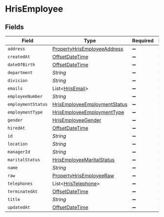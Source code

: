 # HrisEmployee


## Fields

| Field                                                                                     | Type                                                                                      | Required                                                                                  | Description                                                                               |
| ----------------------------------------------------------------------------------------- | ----------------------------------------------------------------------------------------- | ----------------------------------------------------------------------------------------- | ----------------------------------------------------------------------------------------- |
| `address`                                                                                 | [PropertyHrisEmployeeAddress](../../models/shared/PropertyHrisEmployeeAddress.md)         | :heavy_minus_sign:                                                                        | N/A                                                                                       |
| `createdAt`                                                                               | [OffsetDateTime](https://docs.oracle.com/javase/8/docs/api/java/time/OffsetDateTime.html) | :heavy_minus_sign:                                                                        | N/A                                                                                       |
| `dateOfBirth`                                                                             | [OffsetDateTime](https://docs.oracle.com/javase/8/docs/api/java/time/OffsetDateTime.html) | :heavy_minus_sign:                                                                        | N/A                                                                                       |
| `department`                                                                              | *String*                                                                                  | :heavy_minus_sign:                                                                        | N/A                                                                                       |
| `division`                                                                                | *String*                                                                                  | :heavy_minus_sign:                                                                        | N/A                                                                                       |
| `emails`                                                                                  | List<[HrisEmail](../../models/shared/HrisEmail.md)>                                       | :heavy_minus_sign:                                                                        | N/A                                                                                       |
| `employeeNumber`                                                                          | *String*                                                                                  | :heavy_minus_sign:                                                                        | N/A                                                                                       |
| `employmentStatus`                                                                        | [HrisEmployeeEmploymentStatus](../../models/shared/HrisEmployeeEmploymentStatus.md)       | :heavy_minus_sign:                                                                        | N/A                                                                                       |
| `employmentType`                                                                          | [HrisEmployeeEmploymentType](../../models/shared/HrisEmployeeEmploymentType.md)           | :heavy_minus_sign:                                                                        | N/A                                                                                       |
| `gender`                                                                                  | [HrisEmployeeGender](../../models/shared/HrisEmployeeGender.md)                           | :heavy_minus_sign:                                                                        | N/A                                                                                       |
| `hiredAt`                                                                                 | [OffsetDateTime](https://docs.oracle.com/javase/8/docs/api/java/time/OffsetDateTime.html) | :heavy_minus_sign:                                                                        | N/A                                                                                       |
| `id`                                                                                      | *String*                                                                                  | :heavy_minus_sign:                                                                        | N/A                                                                                       |
| `location`                                                                                | *String*                                                                                  | :heavy_minus_sign:                                                                        | N/A                                                                                       |
| `managerId`                                                                               | *String*                                                                                  | :heavy_minus_sign:                                                                        | N/A                                                                                       |
| `maritalStatus`                                                                           | [HrisEmployeeMaritalStatus](../../models/shared/HrisEmployeeMaritalStatus.md)             | :heavy_minus_sign:                                                                        | N/A                                                                                       |
| `name`                                                                                    | *String*                                                                                  | :heavy_minus_sign:                                                                        | N/A                                                                                       |
| `raw`                                                                                     | [PropertyHrisEmployeeRaw](../../models/shared/PropertyHrisEmployeeRaw.md)                 | :heavy_minus_sign:                                                                        | N/A                                                                                       |
| `telephones`                                                                              | List<[HrisTelephone](../../models/shared/HrisTelephone.md)>                               | :heavy_minus_sign:                                                                        | N/A                                                                                       |
| `terminatedAt`                                                                            | [OffsetDateTime](https://docs.oracle.com/javase/8/docs/api/java/time/OffsetDateTime.html) | :heavy_minus_sign:                                                                        | N/A                                                                                       |
| `title`                                                                                   | *String*                                                                                  | :heavy_minus_sign:                                                                        | N/A                                                                                       |
| `updatedAt`                                                                               | [OffsetDateTime](https://docs.oracle.com/javase/8/docs/api/java/time/OffsetDateTime.html) | :heavy_minus_sign:                                                                        | N/A                                                                                       |